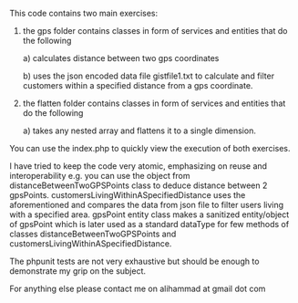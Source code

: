 This code contains two main exercises:

1) the gps folder contains classes in form of services and entities that do the following

	a) calculates distance between two gps coordinates 

	b) uses the json encoded data file gistfile1.txt to calculate and filter customers within a specified
	distance from a gps coordinate.

2) the flatten folder contains classes in form of services and entities that do the following

	a) takes any nested array and flattens it to a single dimension.



You can use the index.php to quickly view the execution of both exercises.

I have tried to keep the code very atomic, emphasizing on reuse and interoperability e.g. you can use the object
from distanceBetweenTwoGPSPoints class to deduce distance between 2 gpsPoints.
customersLivingWithinASpecifiedDistance uses the aforementioned and compares the data from json file to filter users
living with a specified area. gpsPoint entity class makes a sanitized entity/object of gpsPoint which is later used as a
standard dataType for few methods of classes distanceBetweenTwoGPSPoints and customersLivingWithinASpecifiedDistance.

The phpunit tests are not very exhaustive but should be enough to demonstrate my grip on the subject.

For anything else please contact me on alihammad at gmail dot com 